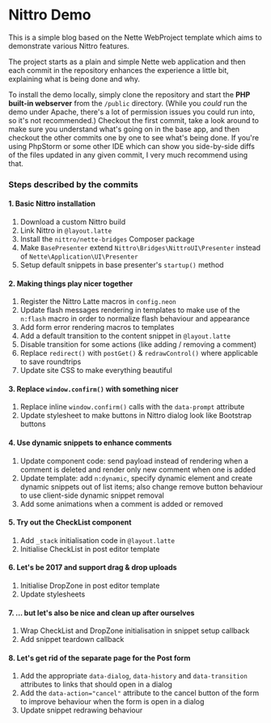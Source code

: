 Nittro Demo
===========

This is a simple blog based on the Nette WebProject template
which aims to demonstrate various Nittro features.

The project starts as a plain and simple Nette web application
and then each commit in the repository enhances the experience
a little bit, explaining what is being done and why.

To install the demo locally, simply clone the repository
and start the **PHP built-in webserver** from the `/public`
directory. (While you _could_ run the demo under Apache, there's
a lot of permission issues you could run into, so it's not
recommended.) Checkout the first commit, take a look around
to make sure you understand what's going on in the base
app, and then checkout the other commits one by one
to see what's being done. If you're using PhpStorm or
some other IDE which can show you side-by-side diffs
of the files updated in any given commit, I very much
recommend using that.

### Steps described by the commits

#### 1. Basic Nittro installation

1. Download a custom Nittro build
2. Link Nittro in `@layout.latte`
3. Install the `nittro/nette-bridges` Composer package
4. Make `BasePresenter` extend `Nittro\Bridges\NittroUI\Presenter`
   instead of `Nette\Application\UI\Presenter`
5. Setup default snippets in base presenter's `startup()` method


#### 2. Making things play nicer together

1. Register the Nittro Latte macros in `config.neon`
2. Update flash messages rendering in templates to make use of the
   `n:flash` macro in order to normalize flash behaviour and appearance
3. Add form error rendering macros to templates
4. Add a default transition to the content snippet in `@layout.latte`
5. Disable transition for some actions (like adding / removing a comment)
6. Replace `redirect()` with `postGet()` & `redrawControl()` where
   applicable to save roundtrips
7. Update site CSS to make everything beautiful


#### 3. Replace `window.confirm()` with something nicer

1. Replace inline `window.confirm()` calls with the `data-prompt` attribute
2. Update stylesheet to make buttons in Nittro dialog look like Bootstrap buttons


#### 4. Use dynamic snippets to enhance comments

1. Update component code: send payload instead of rendering when a
   comment is deleted and render only new comment when one is added
2. Update template: add `n:dynamic`, specify dynamic element and
   create dynamic snippets out of list items; also change remove button
   behaviour to use client-side dynamic snippet removal
3. Add some animations when a comment is added or removed


#### 5. Try out the CheckList component

1. Add `_stack` initialisation code in `@layout.latte`
2. Initialise CheckList in post editor template


#### 6. Let's be 2017 and support drag & drop uploads

1. Initialise DropZone in post editor template
2. Update stylesheets


#### 7. ... but let's also be nice and clean up after ourselves

1. Wrap CheckList and DropZone initialisation in snippet setup callback
2. Add snippet teardown callback


#### 8. Let's get rid of the separate page for the Post form

1. Add the appropriate `data-dialog`, `data-history` and `data-transition`
   attributes to links that should open in a dialog
2. Add the `data-action="cancel"` attribute to the cancel button of the
   form to improve behaviour when the form is open in a dialog
3. Update snippet redrawing behaviour
